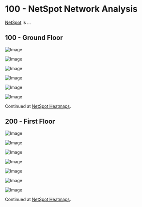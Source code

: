 # 100 - NetSpot Network Analysis

[NetSpot](https://netspotapp.com) is ...

## 100 - Ground Floor

![Image](https://github.com/user-attachments/assets/dcfe37e3-72a5-4423-87d9-d2bffa08b62b)

![Image](https://github.com/user-attachments/assets/7038d129-b7b8-4459-aa76-424189f01151)

![Image](https://github.com/user-attachments/assets/32bb3f0c-2ccf-4a23-aa7d-bb591cb539fe)

![Image](https://github.com/user-attachments/assets/7f5d1012-a8a5-4f11-b1ea-f89c1f63153c)

![Image](https://github.com/user-attachments/assets/399e001a-80bd-4722-8689-e5fafd207f2f)

![Image](https://github.com/user-attachments/assets/2db18a9a-573d-4d4e-bfb7-8ebf6b119a73)

Continued at [NetSpot Heatmaps](https://github.com/vanHeemstraSystems/home-networking/blob/main/300/100/300/100/README.md).

## 200 - First Floor

![Image](https://github.com/user-attachments/assets/19a8b67b-8c85-49b5-84c6-c91f48dcf6c8)

![Image](https://github.com/user-attachments/assets/a5aa705e-53b8-4949-b036-04d3913778f1)

![Image](https://github.com/user-attachments/assets/ae46c781-926b-4c0d-9c09-937afc2222c4)

![Image](https://github.com/user-attachments/assets/fb361c56-687c-4b95-a8bf-de1bac5a35a7)

![Image](https://github.com/user-attachments/assets/2640f562-9008-4d02-8036-6a052b6f60fb)

![Image](https://github.com/user-attachments/assets/7b929fa9-b3ef-4ab0-b8d2-ed448fba526f)

![Image](https://github.com/user-attachments/assets/abb7ad2e-cddf-44f0-8696-636d94b0744d)

Continued at [NetSpot Heatmaps](https://github.com/vanHeemstraSystems/home-networking/blob/main/300/100/300/100/README.md).
